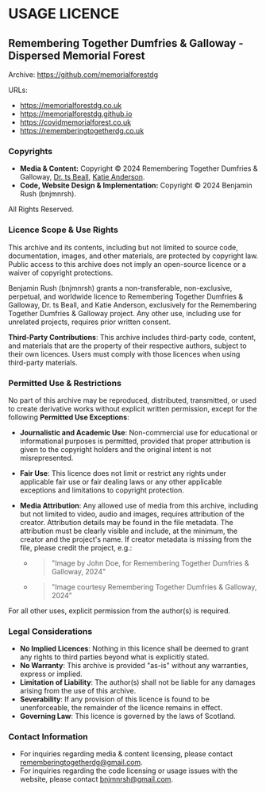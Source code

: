 # USAGE LICENCE

## Remembering Together Dumfries & Galloway - Dispersed Memorial Forest

Archive: <https://github.com/memorialforestdg>

URLs:

- https://memorialforestdg.co.uk
- https://memorialforestdg.github.io
- https://covidmemorialforest.co.uk
- https://rememberingtogetherdg.co.uk

### Copyrights

- **Media & Content:** Copyright © 2024 Remembering Together Dumfries & Galloway, [Dr. ts Beall](https://tsbeall.com), [Katie Anderson](https://katiejanderson.com/).
- **Code, Website Design & Implementation:** Copyright © 2024 Benjamin Rush (bnjmnrsh).

All Rights Reserved.

### Licence Scope & Use Rights

This archive and its contents, including but not limited to source code, documentation, images, and other materials, are protected by copyright law. Public access to this archive does not imply an open-source licence or a waiver of copyright protections.

Benjamin Rush (bnjmnrsh) grants a non-transferable, non-exclusive, perpetual, and worldwide licence to Remembering Together Dumfries & Galloway, Dr. ts Beall, and Katie Anderson, exclusively for the Remembering Together Dumfries & Galloway project. Any other use, including use for unrelated projects, requires prior written consent.

**Third-Party Contributions**: This archive includes third-party code, content, and materials that are the property of their respective authors, subject to their own licences. Users must comply with those licences when using third-party materials.

### Permitted Use & Restrictions

No part of this archive may be reproduced, distributed, transmitted, or used to create derivative works without explicit written permission, except for the following **Permitted Use Exceptions**:

- **Journalistic and Academic Use**: Non-commercial use for educational or informational purposes is permitted, provided that proper attribution is given to the copyright holders and the original intent is not misrepresented.
- **Fair Use**: This licence does not limit or restrict any rights under applicable fair use or fair dealing laws or any other applicable exceptions and limitations to copyright protection.
- **Media Attribution**: Any allowed use of media from this archive, including but not limited to video, audio and images, requires attribution of the creator. Attribution details may be found in the file metadata. The attribution must be clearly visible and include, at the minimum, the creator and the project's name. If creator metadata is missing from the file, please credit the project, e.g.:

  - > "Image by John Doe, for Remembering Together Dumfries & Galloway, 2024"

  - > "Image courtesy Remembering Together Dumfries & Galloway, 2024"

For all other uses, explicit permission from the author(s) is required.

### Legal Considerations

- **No Implied Licences**: Nothing in this licence shall be deemed to grant any rights to third parties beyond what is explicitly stated.
- **No Warranty**: This archive is provided "as-is" without any warranties, express or implied.
- **Limitation of Liability**: The author(s) shall not be liable for any damages arising from the use of this archive.
- **Severability**: If any provision of this licence is found to be unenforceable, the remainder of the licence remains in effect.
- **Governing Law**: This licence is governed by the laws of Scotland.

### Contact Information

- For inquiries regarding media & content licensing, please contact <rememberingtogetherdg@gmail.com>.
- For inquiries regarding the code licensing or usage issues with the website, please contact <bnjmnrsh@gmail.com>.
